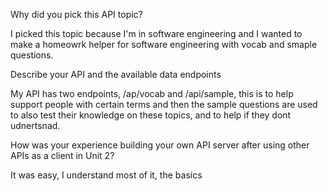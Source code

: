 Why did you pick this API topic?

I picked this topic because I'm in software engineering and I wanted to make a homeowrk helper for software engineering with vocab and smaple questions.

Describe your API and the available data endpoints

My API has two endpoints, /ap/vocab and /api/sample, this is to help support people with certain terms and then the sample questions are used to also test their knowledge on these topics, and to help if they dont udnertsnad.

How was your experience building your own API server after using other APIs as a client in Unit 2?

It was easy, I understand most of it, the basics